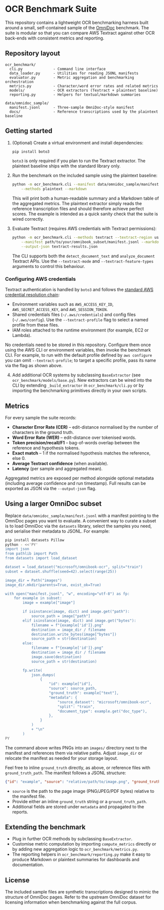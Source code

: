 # OCR Benchmark Suite

This repository contains a lightweight OCR benchmarking harness built around a
small, self-contained sample of the [OmniDoc](https://huggingface.co/datasets/microsoft/omnibook-ocr) benchmark. The suite is
modular so that you can compare AWS Textract against other OCR back-ends with
consistent metrics and reporting.

## Repository layout

```
ocr_benchmark/
  cli.py              - Command line interface
  data_loader.py      - Utilities for reading JSONL manifests
  evaluator.py        - Metric aggregation and benchmarking orchestration
  metrics.py          - Character/word error rates and related metrics
  models/             - OCR extractors (Textract + plaintext baseline)
  reporting.py        - Helpers for textual/markdown summaries

data/omnidoc_sample/
  manifest.jsonl      - Three-sample OmniDoc-style manifest
  docs/               - Reference transcriptions used by the plaintext baseline
```

## Getting started

1. (Optional) Create a virtual environment and install dependencies:

   ```bash
   pip install boto3
   ```

   `boto3` is only required if you plan to run the Textract extractor. The
   plaintext baseline ships with the standard library only.

2. Run the benchmark on the included sample using the plaintext baseline:

   ```bash
   python -m ocr_benchmark.cli --manifest data/omnidoc_sample/manifest.jsonl \
       --methods plaintext --markdown
   ```

   This will print both a human-readable summary and a Markdown table of the
   aggregated metrics. The plaintext extractor simply reads the reference
   transcription files and should therefore achieve perfect scores. The example
   is intended as a quick sanity check that the suite is wired correctly.

3. Evaluate Textract (requires AWS credentials with Textract permissions):

   ```bash
   python -m ocr_benchmark.cli --methods textract --textract-region us-east-1 \
       --manifest path/to/your/omnibook_subset/manifest.jsonl --markdown \
       --output-json textract-results.json
   ```

   The CLI supports both the `detect_document_text` and `analyze_document`
   Textract APIs. Use the `--textract-mode` and `--textract-feature-types`
   arguments to control this behaviour.

### Configuring AWS credentials

Textract authentication is handled by `boto3` and follows the
[standard AWS credential resolution chain](https://boto3.amazonaws.com/v1/documentation/api/latest/guide/credentials.html):

- Environment variables such as `AWS_ACCESS_KEY_ID`, `AWS_SECRET_ACCESS_KEY`,
  and `AWS_SESSION_TOKEN`.
- Shared credentials files (`~/.aws/credentials`) and config files
  (`~/.aws/config`). Use the `--textract-profile` flag to select a named
  profile from these files.
- IAM roles attached to the runtime environment (for example, EC2 or Lambda).

No credentials need to be stored in this repository. Configure them once using
the AWS CLI or environment variables, then invoke the benchmark CLI. For
example, to run with the default profile defined by `aws configure` you can
omit `--textract-profile`; to target a specific profile, pass its name via the
flag as shown above.

4. Add additional OCR systems by subclassing `BaseExtractor` (see
   `ocr_benchmark/models/base.py`). New extractors can be wired into the CLI by
   extending `_build_extractor` in `ocr_benchmark/cli.py` or by importing the
   benchmarking primitives directly in your own scripts.

## Metrics

For every sample the suite records:

- **Character Error Rate (CER)** – edit-distance normalised by the number of
  characters in the ground truth.
- **Word Error Rate (WER)** – edit-distance over tokenised words.
- **Token precision/recall/F1** – bag-of-words overlap between the reference
  and hypothesis tokens.
- **Exact match** – 1 if the normalised hypothesis matches the reference, else 0.
- **Average Textract confidence** (when available).
- **Latency** (per sample and aggregated mean).

Aggregated metrics are exposed per method alongside optional metadata
(including average confidence and run timestamp). Full results can be exported
as JSON via the `--output-json` flag.

## Using a larger OmniDoc subset

Replace `data/omnidoc_sample/manifest.jsonl` with a manifest pointing to the
OmniDoc pages you want to evaluate. A convenient way to curate a subset is to
load OmniDoc via the `datasets` library, select the samples you need, and
serialise their metadata to JSONL. For example:

```bash
pip install datasets Pillow
python - <<'PY'
import json
from pathlib import Path
from datasets import load_dataset

dataset = load_dataset("microsoft/omnibook-ocr", split="train")
subset = dataset.shuffle(seed=42).select(range(25))

image_dir = Path("images")
image_dir.mkdir(parents=True, exist_ok=True)

with open("manifest.jsonl", "w", encoding="utf-8") as fp:
    for example in subset:
        image = example["image"]

        if isinstance(image, dict) and image.get("path"):
            source_path = image["path"]
        elif isinstance(image, dict) and image.get("bytes"):
            filename = f"{example['id']}.png"
            destination = image_dir / filename
            destination.write_bytes(image["bytes"])
            source_path = str(destination)
        else:
            filename = f"{example['id']}.png"
            destination = image_dir / filename
            image.save(destination)
            source_path = str(destination)

        fp.write(
            json.dumps(
                {
                    "id": example["id"],
                    "source": source_path,
                    "ground_truth": example["text"],
                    "metadata": {
                        "source_dataset": "microsoft/omnibook-ocr",
                        "split": "train",
                        "document_type": example.get("doc_type"),
                    },
                }
            )
            + "\n"
        )
PY
```

The command above writes PNGs into an `images/` directory next to the manifest
and references them via relative paths. Adjust `image_dir` or relocate the
manifest as needed for your storage layout.

Feel free to inline `ground_truth` directly, as above, or reference files with
`ground_truth_path`. The manifest follows a JSONL structure:

```json
{"id": "example", "source": "relative/path/to/image.png", "ground_truth_path": "relative/path/to/ground_truth.txt", "metadata": {"document_type": "invoice", "language": "en"}}
```

- `source` is the path to the page image (PNG/JPEG/PDF bytes) relative to the
  manifest file.
- Provide either an inline `ground_truth` string or a `ground_truth_path`.
- Additional fields are stored under `metadata` and propagated to the reports.

## Extending the benchmark

- Plug in further OCR methods by subclassing `BaseExtractor`.
- Customise metric computation by importing `compute_metrics` directly or by
  adding new aggregation logic to `ocr_benchmark/metrics.py`.
- The reporting helpers in `ocr_benchmark/reporting.py` make it easy to produce
  Markdown or plaintext summaries for dashboards and documentation.

## License

The included sample files are synthetic transcriptions designed to mimic the
structure of OmniDoc pages. Refer to the upstream OmniDoc dataset for licensing
information when benchmarking against the full corpus.
